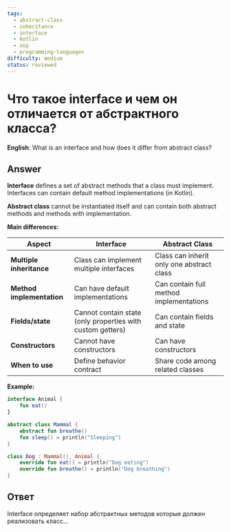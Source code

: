 ```yaml
---
tags:
  - abstract-class
  - inheritance
  - interface
  - kotlin
  - oop
  - programming-languages
difficulty: medium
status: reviewed
---
```


# Что такое interface и чем он отличается от абстрактного класса?

**English**: What is an interface and how does it differ from abstract class?

## Answer

**Interface** defines a set of abstract methods that a class must implement. Interfaces can contain default method implementations (in Kotlin).

**Abstract class** cannot be instantiated itself and can contain both abstract methods and methods with implementation.

**Main differences:**

| Aspect | Interface | Abstract Class |
|--------|-----------|----------------|
| **Multiple inheritance** | Class can implement multiple interfaces | Class can inherit only one abstract class |
| **Method implementation** | Can have default implementations | Can contain full method implementations |
| **Fields/state** | Cannot contain state (only properties with custom getters) | Can contain fields and state |
| **Constructors** | Cannot have constructors | Can have constructors |
| **When to use** | Define behavior contract | Share code among related classes |

**Example:**
```kotlin
interface Animal {
    fun eat()
}

abstract class Mammal {
    abstract fun breathe()
    fun sleep() = println("Sleeping")
}

class Dog : Mammal(), Animal {
    override fun eat() = println("Dog eating")
    override fun breathe() = println("Dog breathing")
}
```

## Ответ

Interface определяет набор абстрактных методов которые должен реализовать класс...

